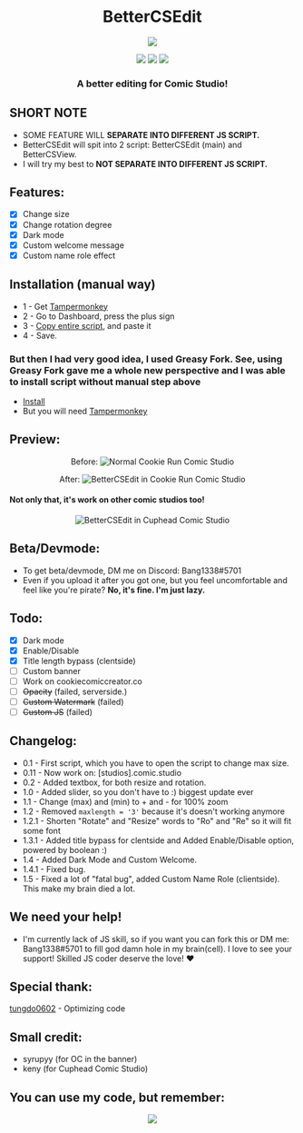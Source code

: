<h1 align="center">
BetterCSEdit
</h1>

<p align="center"> 
  <kbd>
<img src="https://cdn.discordapp.com/attachments/779629784509579288/1005634704189440210/bcse_banner.png">
  </kbd>
</p>
<p align="center">
  <img src="https://img.shields.io/badge/language-js-yellow">
  <img src="https://img.shields.io/github/languages/top/Bang1338/BetterCSEdit">
  <img src="https://img.shields.io/badge/version-1.4.1-yellow">
</p>
<h3 align="center">
A better editing for Comic Studio!
</h3>

## SHORT NOTE
* SOME FEATURE WILL **SEPARATE INTO DIFFERENT JS SCRIPT.**
* BetterCSEdit will spit into 2 script: BetterCSEdit (main) and BetterCSView.
* I will try my best to **NOT SEPARATE INTO DIFFERENT JS SCRIPT.**

## Features:
- [X] Change size
- [X] Change rotation degree
- [X] Dark mode
- [X] Custom welcome message
- [X] Custom name role effect

## Installation (manual way)
* 1 - Get [Tampermonkey](https://www.tampermonkey.net)
* 2 - Go to Dashboard, press the plus sign
* 3 - [Copy entire script](https://raw.githubusercontent.com/Bang1338/BetterCSEdit/main/BetterCSEdit.js), and paste it
* 4 - Save.

### But then I had very good idea, I used Greasy Fork. See, using Greasy Fork gave me a whole new perspective and I was able to install script without manual step above
* [Install](https://greasyfork.org/vi/scripts/451702-bettercsedit)
* But you will need [Tampermonkey](https://www.tampermonkey.net)

## Preview:
<p align="center">
Before:
<img class="center" src="https://cdn.discordapp.com/attachments/779629784509579288/1005480655590805614/no_bcse.png" alt="Normal Cookie Run Comic Studio"/>
</p>

<p align="center">
After:
<img class="center" src="https://cdn.discordapp.com/attachments/779629784509579288/1005480072507043881/bcse_in_ccs.png" alt="BetterCSEdit in Cookie Run Comic Studio"/>
</p>

#### Not only that, it's work on other comic studios too!
<p align="center">
<img class="center" src= "https://cdn.discordapp.com/attachments/779629784509579288/1005727964383678464/bcse_other_comic.png" alt="BetterCSEdit in Cuphead Comic Studio"/>
</p>

## Beta/Devmode:
* To get beta/devmode, DM me on Discord: Bang1338#5701
* Even if you upload it after you got one, but you feel uncomfortable and feel like you're pirate? **No, it's fine. I'm just lazy.**

## Todo:
- [X] Dark mode
- [X] Enable/Disable
- [X] Title length bypass (clentside)
- [ ] Custom banner
- [ ] Work on cookiecomiccreator.co
- [ ] ~~Opacity~~ (failed, serverside.)
- [ ] ~~Custom Watermark~~ (failed)
- [ ] ~~Custom JS~~ (failed)

## Changelog:
* 0.1   - First script, which you have to open the script to change max size.
* 0.11  - Now work on: [studios].comic.studio
* 0.2   - Added textbox, for both resize and rotation.
* 1.0   - Added slider, so you don't have to :) biggest update ever
* 1.1   - Change (max) and (min) to + and - for 100% zoom
* 1.2   - Removed ```maxlength = '3'``` because it's doesn't working anymore
* 1.2.1 - Shorten "Rotate" and "Resize" words to "Ro" and "Re" so it will fit some font
* 1.3.1 - Added title bypass for clentside and Added Enable/Disable option, powered by boolean :)
* 1.4   - Added Dark Mode and Custom Welcome.
* 1.4.1 - Fixed bug.
* 1.5   - Fixed a lot of "fatal bug", added Custom Name Role (clientside). This make my brain died a lot.

## We need your help!
* I'm currently lack of JS skill, so if you want you can fork this or DM me: Bang1338#5701 to fill god damn hole in my brain(cell). I love to see your support! Skilled JS coder deserve the love! :heart:

## Special thank:
[tungdo0602](https://github.com/tungdo0602) - Optimizing code

## Small credit:
- syrupyy (for OC in the banner)
- keny (for Cuphead Comic Studio)

## You can use my code, but remember:
<p align="center">
    <img src="https://media.discordapp.net/attachments/954077931360124939/1018386384345649172/i_did.png">
</p>
